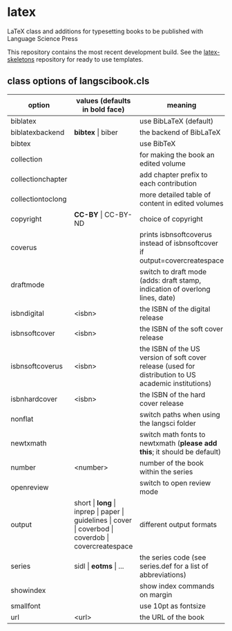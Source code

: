 # latex

LaTeX class and additions for typesetting books to be published with Language Science Press

This repository contains the most recent development build. See the [latex-skeletons](https://github.com/langsci/latex-skeletons) repository for ready to use templates.

## class options of langscibook.cls

option | values (defaults in bold face) | meaning
-------|--------|---------
biblatex | | use BibLaTeX (default)
biblatexbackend | **bibtex** \| biber | the backend of BibLaTeX
bibtex | | use BibTeX
collection | | for making the book an edited volume
collectionchapter | | add chapter prefix to each contribution
collectiontoclong | | more detailed table of content in edited volumes
copyright | **CC-BY** \| CC-BY-ND | choice of copyright
coverus | | prints isbnsoftcoverus instead of isbnsoftcover if output=covercreatespace
draftmode | | switch to draft mode (adds: draft stamp, indication of overlong lines, date)
isbndigital | \<isbn\> | the ISBN of the digital release
isbnsoftcover | \<isbn\> | the ISBN of the soft cover release
isbnsoftcoverus | \<isbn\> | the ISBN of the US version of soft cover release (used for distribution to US academic institutions)
isbnhardcover | \<isbn\> | the ISBN of the hard cover release
nonflat | | switch paths when using the langsci folder 
newtxmath | | switch math fonts to newtxmath (**please add this**; it should be default)
number | \<number\> | number of the book within the series
openreview | | switch to open review mode
output | short \| **long** \| inprep \| paper \| guidelines \| cover \| coverbod \| coverdob \| covercreatespace | different output formats
series | sidl \| __eotms__ \| ... | the series code (see series.def for a list of abbreviations)
showindex | | show index commands on margin
smallfont | | use 10pt as fontsize
url | \<url\> | the URL of the book 
